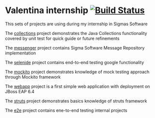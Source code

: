 # Valentina internship [![Build Status](https://travis-ci.org/vmalaya/internship.svg?branch=master)](https://travis-ci.org/vmalaya/internship)
This sets of projects are using during my internship in Sigmas Software

<!--
[toc]
-->

The [collections] project demonstrates the Java Collections
functionality covered by unit test for quick guide or future
refinements

The [messenger] project contains Sigma Software Message
Repository implementation

The [selenide] project contains end-to-end testing google 
functionality

The [mockito] project demonstrates knowledge of mock testing
approach through Mockito framework 

The [webapp] project is a first simple web application with deployment 
on JBoss EAP 6.4

The [struts] project demonstrates basics knowledge of struts framework 

The [e2e] project contains ene-to-end testing internal projects 

<!--
references
-->

[collections]: collections
[messenger]: messenger
[selenide]: selenide
[mockito]: mockito
[webapp]: webapp 
[struts]: struts
[e2e]: e2e
